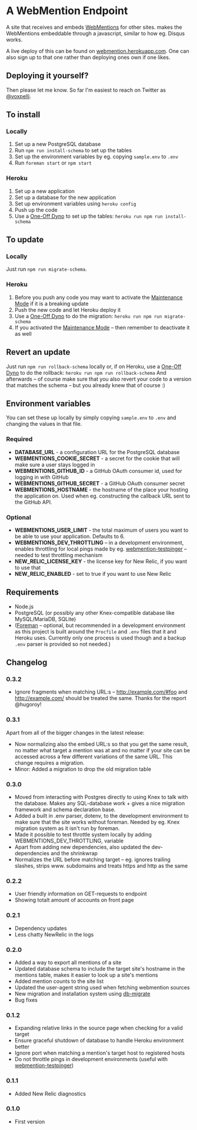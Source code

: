 # A WebMention Endpoint

A site that receives and embeds [WebMentions](http://indiewebcamp.com/webmention) for other sites. makes the WebMentions embeddable through a javascript, similar to how eg. Disqus works.

A live deploy of this can be found on [webmention.herokuapp.com](https://webmention.herokuapp.com/). One can also sign up to that one rather than deploying ones own if one likes.

## Deploying it yourself?

Then please let me know. So far I'm easiest to reach on Twitter as [@voxpelli](http://twitter.com/voxpelli).

## To install

### Locally

1. Set up a new PostgreSQL database
2. Run `npm run install-schema` to set up the tables
3. Set up the environment variables by eg. copying `sample.env` to `.env`
4. Run `foreman start` or `npm start`

### Heroku

1. Set up a new application
2. Set up a database for the new application
3. Set up environment variables using `heroku config`
4. Push up the code
5. Use a [One-Off Dyno](https://devcenter.heroku.com/articles/one-off-dynos) to set up the tables: `heroku run npm run install-schema`

## To update

### Locally

Just run `npm run migrate-schema`.

### Heroku

1. Before you push any code you may want to activate the [Maintenance Mode](https://devcenter.heroku.com/articles/maintenance-mode) if it is a breaking update
2. Push the new code and let Heroku deploy it
3. Use a [One-Off Dyno](https://devcenter.heroku.com/articles/one-off-dynos) to do the migration: `heroku run npm run migrate-schema`
4. If you activated the [Maintenance Mode](https://devcenter.heroku.com/articles/maintenance-mode) – then remember to deactivate it as well

## Revert an update

Just run `npm run rollback-schema` locally or, if on Heroku, use a [One-Off Dyno](https://devcenter.heroku.com/articles/one-off-dynos) to do the rollback: `heroku run npm run rollback-schema` And afterwards – of course make sure that you also revert your code to a version that matches the schema – but you already knew that of course :)

## Environment variables

You can set these up locally by simply copying `sample.env` to `.env` and changing the values in that file.

### Required

* **DATABASE_URL** - a configuration URL for the PostgreSQL database
* **WEBMENTIONS_COOKIE_SECRET** - a secret for the cookie that will make sure a user stays logged in
* **WEBMENTIONS_GITHUB_ID** - a GitHub OAuth consumer id, used for logging in with GitHub
* **WEBMENTIONS_GITHUB_SECRET** - a GitHub OAuth consumer secret
* **WEBMENTIONS_HOSTNAME** - the hostname of the place your hosting the application on. Used when eg. constructing the callback URL sent to the GitHub API.

### Optional

* **WEBMENTIONS_USER_LIMIT** - the total maximum of users you want to be able to use your application. Defaults to 6.
* **WEBMENTIONS_DEV_THROTTLING** – in a development environment, enables throttling for local pings made by eg. [webmention-testpinger](https://www.npmjs.org/package/webmention-testpinger) – needed to test throttling mechanism
* **NEW_RELIC_LICENSE_KEY** - the license key for New Relic, if you want to use that
* **NEW_RELIC_ENABLED** - set to true if you want to use New Relic

## Requirements

* Node.js
* PostgreSQL (or possibly any other Knex-compatible database like MySQL/MariaDB, SQLite)
* ([Foreman](http://ddollar.github.io/foreman/) – optional, but recommended in a development environment as this project is built around the `Procfile` and `.env` files that it and Heroku uses. Currently only one process is used though and a backup `.env` parser is provided so not needed.)

## Changelog

### 0.3.2

* Ignore fragments when matching URL:s – http://example.com/#foo and http://example.com/ should be treated the same. Thanks for the report @hugoroy!

### 0.3.1

Apart from all of the bigger changes in the latest release:

* Now normalizing also the embed URL:s so that you get the same result, no matter what target a mention was at and no matter if your site can be accessed across a few different variations of the same URL. This change requires a migration.
* Minor: Added a migration to drop the old migration table

### 0.3.0

* Moved from interacting with Postgres directly to using Knex to talk with the database. Makes any SQL-database work + gives a nice migration framework and schema declaration base.
* Added a built in .env parser, dotenv, to the development environment to make sure that the site works without foreman. Needed by eg. Knex migration system as it isn't run by foreman.
* Made it possible to test throttle system locally by adding WEBMENTIONS_DEV_THROTTLING, variable
* Apart from adding new dependencies, also updated the dev-dependencies and the shrinkwrap
* Normalizes the URL before matching target – eg. ignores trailing slashes, strips www. subdomains and treats https and http as the same

### 0.2.2

* User friendly information on GET-requests to endpoint
* Showing totalt amount of accounts on front page

### 0.2.1

* Dependency updates
* Less chatty NewRelic in the logs

### 0.2.0

* Added a way to export all mentions of a site
* Updated database schema to include the target site's hostname in the mentions table, makes it easier to look up a site's mentions
* Added mention counts to the site list
* Updated the user-agent string used when fetching webmention sources
* New migration and installation system using [db-migrate](https://github.com/kunklejr/node-db-migrate)
* Bug fixes

### 0.1.2

* Expanding relative links in the source page when checking for a valid target
* Ensure graceful shutdown of database to handle Heroku environment better
* Ignore port when matching a mention's target host to registered hosts
* Do not throttle pings in development environments (useful with [webmention-testpinger](https://github.com/voxpelli/node-webmention-testpinger))

### 0.1.1

* Added New Relic diagnostics

### 0.1.0

* First version
